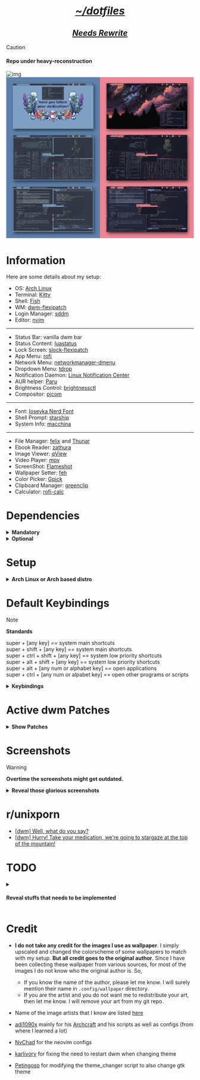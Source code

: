 <h1 align="center"><i><u>~/dotfiles</u></i></h1>
<h2 align="center"><i><u>Needs Rewrite</u></i></h2>

> [!CAUTION]
>
> <h4>Repo under heavy-reconstruction</h4>

![img](/ss/dwm_gruvbox_cozy-night.png)
![img](/ss/dwm_nord_catppuccin-macchiato.png)

# Information

Here are some details about my setup:

- OS: [Arch Linux](https://archlinux.org/)
- Terminal: [Kitty](https://github.com/kovidgoyal/kitty)
- Shell: [Fish](https://fishshell.com/)
- WM: [dwm-flexipatch](https://github.com/bakkeby/dwm-flexipatch)
- Login Manager: [sddm](https://github.com/sddm/sddm)
- Editor: [nvim](https://github.com/neovim/neovim)

---

- Status Bar: vanilla dwm bar
- Status Content: [luastatus](https://github.com/shdown/luastatus)
- Lock Screen: [slock-flexipatch](https://github.com/bakkeby/slock-flexipatch)
- App Menu: [rofi](https://github.com/davatorium/rofi)
- Network Menu: [networkmanager-dmenu](https://github.com/firecat53/networkmanager-dmenu)
- Dropdown Menu: [tdrop](https://github.com/noctuid/tdrop)
- Notification Daemon: [Linux Notification Center](https://github.com/phuhl/linux_notification_center)
- AUR helper: [Paru](https://github.com/Morganamilo/paru)
- Brightness Control: [brightnessctl](https://github.com/Hummer12007/brightnessctl)
- Compositor: [picom](https://github.com/yshui/picom)

---

- Font: [Iosevka Nerd Font](https://www.nerdfonts.com/)
- Shell Prompt: [starship](https://github.com/starship/starship)
- System Info: [macchina](https://github.com/Macchina-CLI/macchina)

---

- File Manager: [felix](https://github.com/kyoheiu/felix) and [Thunar](https://docs.xfce.org/xfce/thunar/start)
- Ebook Reader: [zathura](https://github.com/pwmt/zathura)
- Image Viewer: [qView](https://github.com/jurplel/qView)
- Video Player: [mpv](https://github.com/mpv-player/mpv)
- ScreenShot: [Flameshot](https://github.com/flameshot-org/flameshot)
- Wallpaper Setter: [feh](https://github.com/derf/feh)
- Color Picker: [Gpick](https://github.com/thezbyg/gpick)
- Clipboard Manager: [greenclip](https://github.com/erebe/greenclip)
- Calculator: [rofi-calc](https://github.com/svenstaro/rofi-calc)

# Dependencies

<details>
<summary><b>Mandatory</b></summary>

- Xorg (for beginners, I recommend installing the whole package)
- xrdb (for reloading xresource colorschemes)
- A terminal emulator
  - if you use anything other than alacritty, modify the line `static const char *termcmd[]  = { "alacritty", NULL };` in `~/.config/dwm/config.h` to your terminal's name (**the theme_changer script will only change the colorschemes of wezterm, alacritty or kitty**)
- rofi (for opening programs, showing keybindings, changing theme, using as power menu, managing clipboard, using as a calculator etc)
- [luastatus](https://github.com/shdown/luastatus) (for status info)
- [feh](https://github.com/derf/feh) (for setting wallpaper)
- Font: Iosevka Nerd Font and Iosevka normal
  - You can also use any other nerd font, but don't forget to add that font to `*fonts[]` in `~/.config/dwm/config.h` and recompile)

</details>

<details>
<summary><b>Optional</b></summary>

You may choose not to install any of these and but doing so might make some things not work as intended

- Drop-down terminal: kitty
  - Drop-down creator - [tdrop](https://github.com/noctuid/tdrop)
  - If you want to use anothera terminal as a drop-down terminal, replace `kitty` to your preferred terminal name in this line - `RULE(.class = "kitty", .isfloating = 1)` in `~/.config/dwm/config.h`
- [Paru](https://github.com/Morganamilo/paru)
- [picom](https://github.com/yshui/picom)
- [networkmanager-dmenu](https://github.com/firecat53/networkmanager-dmenu)
- [brightnessctl](https://github.com/Hummer12007/brightnessctl)
- [starship](https://github.com/starship/starship)
- [macchina](https://github.com/Macchina-CLI/macchina)

</details>

# Setup

<details>
<summary><b>Arch Linux or Arch based distro</b></summary>

> **Work in Progress!!!**

### Mandatory Steps

> [!WARNING]
>
> Backup your dotfiles from your home directory. These steps below will overwrite your configs.**  

> [!WARNING]
>
> This rice only has been on a 1920x1080 resolution display.**

> [!NOTE]
>
> If you want to use my dotfiles then it is highly recommended to fork this repo as I might heavily change it overtime.**
>
> If you don't want to use my configs for programs other than dwm and dmenu, then manually change the `~/.bin/dwm/theme_changer` or else things might get out of control

- Clone this repo to your preferred directory and cd into it - `git clone https://github.com/junnunkarim/dotfiles-linux && cd dotfiles-linux`

- Install mandatory dependencies

```sh
sudo pacman -Su --needed base-devel coreutils xorg alacritty lua feh ttf-iosevka-nerd ttc-iosevka wmctrl
```

- Install luastatus
    - `sudo pacman -Su --needed cmake yajl python-docutils`
    - Follow installation steps from here - [luastatus](https://github.com/shdown/luastatus#installation)

- Copy necessary configs -
  - `cp -rf .bin .Xresources .xinitrc ~`
    - If you won't use my bashrc then add `.bin` to your $PATH variable
    - **Do not copy `.xsession` as it will change your keyboard layout to dvorak.**
  - `cp -rf .config/alacritty .config/dwm .config/rofi .config/wallpaper ~/.config/`

- Build dwm and dmenu

```sh
cd ~/.config/dwm && sudo make install
cd ~/.config/dmenu && sudo make install
```

- Create a desktop entry for dwm

```sh
sudo vim /usr/share/xsessions/dwm.desktop
```

```
[Desktop Entry]
Encoding=UTF-8
Name=dwm
Comment=the dynamic window manager
Exec=dwm
Icon=dwm
Type=XSession
```

- Open `$HOME/.config/dwm/config.h` in a text editor and modify the keybindings to your needs
- Extract the gtk themes from `.themes` directory to your `$HOME/.themes` directory
- Login to dwm using a display manager
  - After getting into dwm press `super + t` and choose any colorscheme (this is to load the wallpaper for the first time)

### Optional steps

> [!WARNING]
>
> **For each options below, make sure that you are in the dotfiles-linux directory**  

- Install paru (AUR helper)
  - `git clone https://aur.archlinux.org/paru.git`
  - `cd paru`
  - `makepkg -si`
- If you want to use my `.bashrc`
  - `cp .bashrc ~`
  - `sudo pacman -Su --needed exa starship`
  - `paru -S --needed macchina`
- If you want to use my `config.fish`
  - `cp -rf ~/.config/fish/config.fish`
  - `sudo pacman -Su --needed exa starship`
  - `paru -S --needed macchina`
- nvim dotfiles
  - `cp -rf .config/nvim ~/.config`
- If you want to use my `.vimrc`
  - `cp .vimrc ~`
  - install [vim-plug](https://github.com/junegunn/vim-plug)
  - setup [coc-nvim](https://github.com/neoclide/coc.nvim)
- brightnessctl
  - `sudo pacman -Su --needed brightnessctl`
- picom
  - `sudo pacman -Su --needed picom`
- networkmanager-dmenu
  - `paru -S --needed networkmanager-dmenu-git`
- redshift
  - `sudo pacman -Su --needed redshift`
- Dropdown terminal
  - `paru -S --needed kitty tdrop tmux`
  - `cp -rf .config/kitty ~/.config`
- zathura
  - `sudo pacman -Su --needed zathura`
  - `cp -rf .config/zathura ~/.config/`
- slock
  - `cp -rf .config/slock ~/.config/`
  - `cd ~/.config/slock && sudo make install`
  - Continue lockscreen setup using [arch wiki - slock](https://wiki.archlinux.org/title/Slock)

</details>

# Default Keybindings

> [!NOTE]
>
> **Standards**  
>
> super + [any key] == system main shortcuts  
> super + shift + [any key] == system main shortcuts  
> super + ctrl + shift + [any key] == system low priority shortcuts  
> super + alt + shift + [any key] == system low priority shortcuts  
> super + alt + [any num or alphabet key] == open applications  
> super + ctrl + [any num or alpabet key] == open other programs or scripts  

<details>
<summary><b>Keybindings</b></summary>

| **Keybinding**               | **Action**                                 |
| ---------------------------- | ------------------------------------------ |
| super + b                    | toggle bar on/off                          |
| super + s                    | switch a window form stack with master     |
| super + c                    | close a program                            |
| super + shift + q            | quit dwm (only if all programs are closed) |
| super + space                | toggle floating on/off                     |
| super + left/right           | increase/decrease window size              |
| super + shift + ctrl + space | cycle through all layouts                  |
| super + tab                  | move through active tags clockwise         |
| super + backtick             | move through active tags anti-clockwise    |
| super + 0 (zero)             | toggle gaps on/of                          |
| super + shift + i            | hide/unhide window                         |
| super + shift + r            | restart dwm                                |
| super + f                    | toggle fullscreen                          |
| super + 0-9                  | go to the specified tag                    |
| super + shift + 0-9          | move selected window to the specified tag  |
| alt + tab                    | move through window focus clockwise        |
| alt + backtick               | move through window focus anti-clockwise   |

| **Keybinding**               | **Action**                              |
| ---------------------------- | --------------------------------------- |
| super + return/enter         | open terminal                           |
| super + shift + return/enter | open dropdown terminal                  |
| super + l                    | lock screen                             |
| super + n                    | open network menu                       |
| super + t                    | open theme switcher                     |
| super + x                    | open powermenu                          |
| super + k                    | show all keybindings                    |
| super + d                    | open rofi                               |
| super + h                    | open clipboad manager (greenclip)       |
| super + r                    | open calculator (rofi-calc)             |
| super + ctrl + r             | turn on bluelight filter (redshift)     |
| super + ctrl + n             | turn off bluelight filter (redshift)    |
| super + ctrl + p             | turn on compositor (picom)              |
| super + ctrl + u             | turn on compositor (picom)              |
| super + ctrl + g             | open color picker (gpick)               |
| super + alt + f              | open file manager (thunar)              |
| super + alt + n              | open file manager (nnn)                 |
| super + alt + b              | open chromium                           |
| super + alt + e              | open firefox                            |
| super + alt + e              | open neovim                             |
| super + alt + h              | open btop                               |
| prtsc                        | take fullscreen screenshot now          |
| super + prtsc                | take interective screenshot             |
| alt + prtsc                  | take fullscreen screenshot after 5 sec  |
| ctrl + prtsc                 | take fullscreen screenshot after 10 sec |
| super + F1                   | increase brightness                     |
| super + F2                   | decrease brightness                     |
| super + F5                   | increase volume                         |
| super + F6                   | decrease volume                         |
| super + F7                   | toggle mute on/off                      |

</details>

# Active dwm Patches

<details>
<summary><b>Show Patches</b></summary>

- BAR_AWESOMEBAR_PATCH
- BAR_LTSYMBOL_PATCH
- BAR_STATUS_PATCH
- BAR_STATUSBUTTON_PATCH
- BAR_STATUS2D_PATCH
- BAR_SYSTRAY_PATCH
- BAR_UNDERLINETAGS_PATCH
- BAR_TITLE_LEFT_PAD_PATCH
- BAR_BORDER_PATCH
- BAR_CENTEREDWINDOWNAME_PATCH
- BAR_EWMHTAGS_PATCH
- BAR_IGNORE_XFT_ERRORS_WHEN_DRAWING_TEXT_PATCH
- BAR_PADDING_VANITYGAPS_PATCH
- ATTACHBOTTOM_PATCH
- CENTER_PATCH
- COMBO_PATCH
- COOL_AUTOSTART_PATCH
- CYCLELAYOUTS_PATCH
- FOCUSONNETACTIVE_PATCH
- FSIGNAL_PATCH
- LOSEFULLSCREEN_PATCH
- NET_CLIENT_LIST_STACKING_PATCH
- ONLYQUITONEMPTY_PATCH
- RESTARTSIG_PATCH
- SHIFTVIEW_CLIENTS_PATCH
- STACKER_PATCH
- SWITCHTAG_PATCH
- TOGGLEFULLSCREEN_PATCH
- VANITYGAPS_PATCH
- VANITYGAPS_MONOCLE_PATCH
- XRDB_PATCH
- ZOOMSWAP_PATCH
- TILE_LAYOUT
- MONOCLE_LAYOUT

</details>

# Screenshots

> [!WARNING]
>
> **Overtime the screenshots might get outdated.**  

<details>
<summary><b>Reveal those glorious screenshots</b></summary>

<h3 align="center"><u>Catppuccin (Macchiato)</u></h3>

![img](/ss/dwm_catppuccin_macchiato_1.png)
![img](/ss/dwm_catppuccin_macchiato_2.png)
![img](/ss/dwm_catppuccin_macchiato_3.png)

<h3 align="center"><u>Cozy-Night</u></h3>

![img](/ss/dwm_cozy-night_1.png)
![img](/ss/dwm_cozy-night_4.png)

<h3 align="center"><u>Dracula</u></h3>

![img](/ss/dwm_dracula_1.png)
![img](/ss/dwm_dracula_2.png)
![img](/ss/dwm_dracula_3.png)

<h3 align="center"><u>Gruvbox</u></h3>

![img](/ss/dwm_gruvbox_1.png)
![img](/ss/dwm_gruvbox_2.png)
![img](/ss/dwm_gruvbox_3.png)

<h3 align="center"><u>Nord</u></h3>

![img](/ss/dwm_nord_1.png)
![img](/ss/dwm_nord_2.png)
![img](/ss/dwm_nord_3.png)

</details>

# r/unixporn

- [[dwm] Well, what do you say?](https://www.reddit.com/r/unixporn/comments/un7we2/dwm_well_what_do_you_say/?utm_source=share&utm_medium=web2x&context=3)
- [[dwm] Hurry! Take your medication, we're going to stargaze at the top of the mountain!](https://www.reddit.com/r/unixporn/comments/vv2ssi/dwm_hurry_take_your_medication_were_going_to/?utm_source=share&utm_medium=web2x&context=3)

# TODO

<details>
<summary><h4>Reveal stuffs that needs to be implemented</h4></summary>

- [x] ~~Switch to [xrdb patch](https://dwm.suckless.org/patches/xrdb/) for theme switching~~
- [x] ~~Fix the issue with hardcoded path~~
- [x] ~~Create a list of keybindings~~
- [x] ~~Explain installation procedure and how everything works~~
  - [x] ~~Mention the mandatory and optional dependencies~~
  - [x] ~~Make a detailed guide for archlinux~~
- [x] ~Redo setup on an updated version of dwm-flexipatch~
- [ ] Explain the features of this setup
- [x] ~Switch to rofi from dmenu (but keep dmenu as an alternative)~
- [ ] Make new colorschemes
  - [x] ~~nord~~
  - [x] ~~dracula~~
  - [x] ~~catppuccin~~
  - [x] ~~rose-pine~~
  - [x] ~~everblush~~
  - [ ] kanagawa
- [ ] Rice Firefox or switch to vieb
- [ ] Create conky and eww widgets
- [ ] Remove unused patches
- [ ] Give credit to proper persons and projects
- [x] ~~Write my own neovim config~~
- [ ] Update the README
- [ ] Update rofi to look like dmenu

</details>

# Credit

- **I do not take any credit for the images I use as wallpaper**. I simply upscaled and changed the colorscheme of some wallpapers to match with my setup. **But all credit goes to the original author**. Since I have been collecting these wallpaper from various sources, for most of the images I do not know who the original author is. So,
  - If you know the name of the author, please let me know. I will surely mention their name in `.config/wallpaper` directory.
  - If you are the artist and you do not want me to redistribute your art, then let me know. I will remove your art from my git repo.
- Name of the image artists that I know are listed [here](/.config/wallpaper/README.md)

- [adi1090x](https://github.com/adi1090x) mainly for his [Archcraft](https://archcraft.io/) and his scripts as well as configs (from where I learned a lot)
- [NvChad](https://github.com/NvChad) for the neovim configs
- [karlivory](https://github.com/karlivory) for fixing the need to restart dwm when changing theme
- [Petingoso](https://github.com/Petingoso) for modifying the theme_changer script to also change gtk theme
